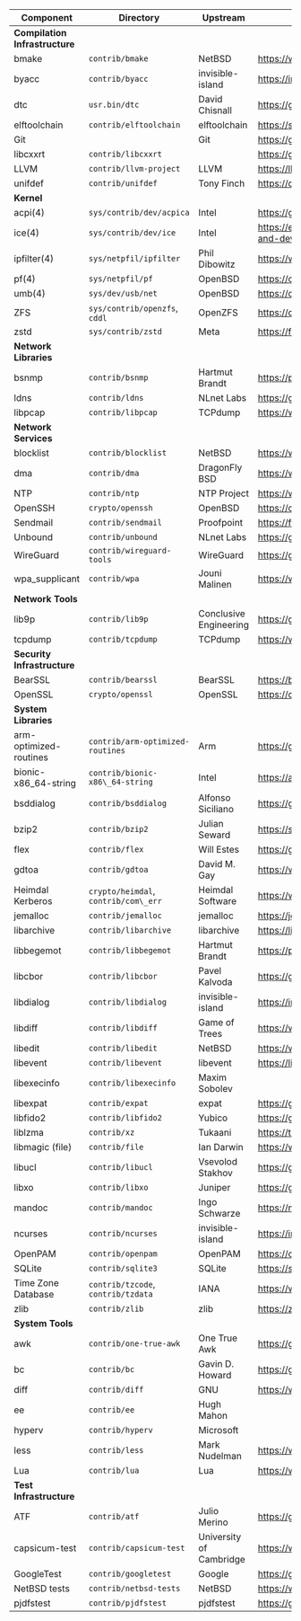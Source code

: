 | Component | Directory | Upstream | Homepage |
| --- | --- | --- | --- |
| __Compilation Infrastructure__ | | | |
| bmake | `contrib/bmake` | NetBSD | https://www.NetBSD.org |
| byacc | `contrib/byacc` | invisible-island | https://invisible-island.net/byacc/ |
| dtc | `usr.bin/dtc` | David Chisnall | https://github.com/davidchisnall/dtc |
| elftoolchain | `contrib/elftoolchain` | elftoolchain | https://sourceforge.net/projects/elftoolchain/ |
| Git |  | Git | https://git-scm.com |
| libcxxrt | `contrib/libcxxrt` |  | https://github.com/libcxxrt/libcxxrt |
| LLVM | `contrib/llvm-project` | LLVM | https://llvm.org |
| unifdef | `contrib/unifdef` | Tony Finch | https://dotat.at/prog/unifdef |
| __Kernel__ | | | |
| acpi(4) | `sys/contrib/dev/acpica` | Intel | https://github.com/acpica/acpica |
| ice(4) | `sys/contrib/dev/ice` | Intel | https://edc.intel.com/content/www/us/en/design/products/ethernet/adapters-and-devices-user-guide/dynamic-device-personalization-ddp/ |
| ipfilter(4) | `sys/netpfil/ipfilter` | Phil Dibowitz | https://www.phildev.net/ipf/ |
| pf(4) | `sys/netpfil/pf` | OpenBSD | https://openbsd.org |
| umb(4) | `sys/dev/usb/net` | OpenBSD | https://openbsd.org |
| ZFS | `sys/contrib/openzfs`, `cddl` | OpenZFS | https://openzfs.org/wiki/Main\_Page |
| zstd | `sys/contrib/zstd` | Meta | https://facebook.github.io/zstd/ |
| __Network Libraries__ | | | |
| bsnmp | `contrib/bsnmp` | Hartmut Brandt | https://people.freebsd.org/~harti/bsnmp/ |
| ldns | `contrib/ldns` | NLnet Labs | https://github.com/NLnetLabs/ldns |
| libpcap | `contrib/libpcap` | TCPdump | https://www.tcpdump.org |
| __Network Services__ | | | |
| blocklist | `contrib/blocklist` | NetBSD | https://www.NetBSD.org |
| dma | `contrib/dma` | DragonFly BSD | https://www.dragonflybsd.org/handbook/mta/ |
| NTP | `contrib/ntp` | NTP Project | https://www.ntp.org |
| OpenSSH | `crypto/openssh` | OpenBSD | https://openssh.com |
| Sendmail | `contrib/sendmail` | Proofpoint | https://ftp.sendmail.org |
| Unbound | `contrib/unbound` | NLnet Labs | https://github.com/NLnetLabs/unbound |
| WireGuard | `contrib/wireguard-tools` | WireGuard | https://git.zx2c4.com/wireguard-tools/ |
| wpa\_supplicant | `contrib/wpa` | Jouni Malinen | https://w1.fi/wpa\_supplicant/ |
| __Network Tools__ | | | |
| lib9p | `contrib/lib9p` | Conclusive Engineering | https://github.com/conclusiveeng/lib9p |
| tcpdump | `contrib/tcpdump` | TCPdump | https://www.tcpdump.org |
| __Security Infrastructure__ | | | |
| BearSSL | `contrib/bearssl` | BearSSL | https://bearssl.org |
| OpenSSL | `crypto/openssl` | OpenSSL | https://openssl-library.org |
| __System Libraries__ | | | |
| arm-optimized-routines | `contrib/arm-optimized-routines` | Arm | https://github.com/ARM-software/optimized-routines |
| bionic-x86\_64-string | `contrib/bionic-x86\_64-string` | Intel | https://android.googlesource.com/platform/bionic |
| bsddialog | `contrib/bsddialog` | Alfonso Siciliano | https://gitlab.com/alfix/bsddialog |
| bzip2 | `contrib/bzip2` | Julian Seward | https://sourceware.org/bzip2/ |
| flex | `contrib/flex` | Will Estes | https://github.com/westes/flex |
| gdtoa | `contrib/gdtoa` | David M. Gay | https://www.netlib.org/fp/ |
| Heimdal Kerberos | `crypto/heimdal`, `contrib/com\_err` | Heimdal Software | https://www.heimdal.software |
| jemalloc | `contrib/jemalloc` | jemalloc | https://jemalloc.net |
| libarchive | `contrib/libarchive` | libarchive | https://libarchive.org |
| libbegemot | `contrib/libbegemot` | Hartmut Brandt | https://people.freebsd.org/~harti/libbegemot/ |
| libcbor | `contrib/libcbor` | Pavel Kalvoda | https://github.com/PJK/libcbor |
| libdialog | `contrib/libdialog` | invisible-island | https://invisible-island.net/dialog/ |
| libdiff | `contrib/libdiff` | Game of Trees | https://www.gameoftrees.org |
| libedit | `contrib/libedit` | NetBSD | https://www.NetBSD.org |
| libevent | `contrib/libevent` | libevent | https://libevent.org |
| libexecinfo | `contrib/libexecinfo` | Maxim Sobolev |  |
| libexpat | `contrib/expat` | expat | https://github.com/libexpat/libexpat |
| libfido2 | `contrib/libfido2` | Yubico | https://github.com/Yubico/libfido2 |
| liblzma | `contrib/xz` | Tukaani | https://tukaani.org/xz/ |
| libmagic (file) | `contrib/file` | Ian Darwin | https://www.darwinsys.com/file/ |
| libucl | `contrib/libucl` | Vsevolod Stakhov | https://github.com/vstakhov/libucl |
| libxo | `contrib/libxo` | Juniper | https://github.com/Juniper/libxo |
| mandoc | `contrib/mandoc` | Ingo Schwarze | https://mandoc.bsd.lv |
| ncurses | `contrib/ncurses` | invisible-island | https://invisible-island.net/ncurses/ |
| OpenPAM | `contrib/openpam` | OpenPAM | https://openpam.org |
| SQLite | `contrib/sqlite3` | SQLite | https://sqlite.org/src |
| Time Zone Database | `contrib/tzcode`, `contrib/tzdata` | IANA | https://www.iana.org/time-zones |
| zlib | `contrib/zlib` | zlib | https://zlib.net |
| __System Tools__ | | | |
| awk | `contrib/one-true-awk` | One True Awk | https://github.com/onetrueawk/awk |
| bc | `contrib/bc` | Gavin D. Howard | https://gavinhoward.com/tag/bc/ |
| diff | `contrib/diff` | GNU | https://www.gnu.org/software/diffutils/ |
| ee | `contrib/ee` | Hugh Mahon |  |
| hyperv | `contrib/hyperv` | Microsoft |  |
| less | `contrib/less` | Mark Nudelman | https://www.greenwoodsoftware.com/less/ |
| Lua | `contrib/lua` | Lua | https://www.lua.org |
| __Test Infrastructure__ | | | |
| ATF | `contrib/atf` | Julio Merino | https://github.com/jmmv/atf |
| capsicum-test | `contrib/capsicum-test` | University of Cambridge | https://www.cl.cam.ac.uk/research/security/capsicum/ |
| GoogleTest | `contrib/googletest` | Google | https://google.github.io/googletest/ |
| NetBSD tests | `contrib/netbsd-tests` | NetBSD | https://www.NetBSD.org |
| pjdfstest | `contrib/pjdfstest` | pjdfstest | https://github.com/pjd/pjdfstest |
